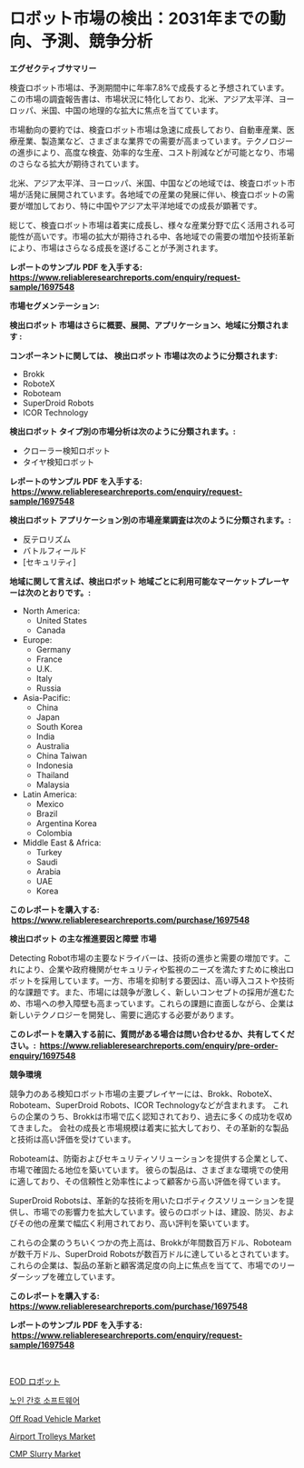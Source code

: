 <p><h1>ロボット市場の検出：2031年までの動向、予測、競争分析</h1></p><p><strong>エグゼクティブサマリー</strong></p>
<p><p>検査ロボット市場は、予測期間中に年率7.8%で成長すると予想されています。この市場の調査報告書は、市場状況に特化しており、北米、アジア太平洋、ヨーロッパ、米国、中国の地理的な拡大に焦点を当てています。</p><p>市場動向の要約では、検査ロボット市場は急速に成長しており、自動車産業、医療産業、製造業など、さまざまな業界での需要が高まっています。テクノロジーの進歩により、高度な検査、効率的な生産、コスト削減などが可能となり、市場のさらなる拡大が期待されています。</p><p>北米、アジア太平洋、ヨーロッパ、米国、中国などの地域では、検査ロボット市場が活発に展開されています。各地域での産業の発展に伴い、検査ロボットの需要が増加しており、特に中国やアジア太平洋地域での成長が顕著です。</p><p>総じて、検査ロボット市場は着実に成長し、様々な産業分野で広く活用される可能性が高いです。市場の拡大が期待される中、各地域での需要の増加や技術革新により、市場はさらなる成長を遂げることが予測されます。</p></p>
<p><strong>レポートのサンプル PDF を入手する: <a href="https://www.reliableresearchreports.com/enquiry/request-sample/1697548">https://www.reliableresearchreports.com/enquiry/request-sample/1697548</a></strong></p>
<p><strong>市場セグメンテーション:</strong></p>
<p><strong> 検出ロボット 市場はさらに概要、展開、アプリケーション、地域に分類されます :</strong></p>
<p><strong>コンポーネントに関しては、 検出ロボット 市場は次のように分類されます: &nbsp;</strong></p>
<p><ul><li>Brokk</li><li>RoboteX</li><li>Roboteam</li><li>SuperDroid Robots</li><li>ICOR Technology</li></ul></p>
<p><strong> 検出ロボット タイプ別の市場分析は次のように分類されます。:</strong></p>
<p><ul><li>クローラー検知ロボット</li><li>タイヤ検知ロボット</li></ul></p>
<p><strong>レポートのサンプル PDF を入手する: &nbsp;<a href="https://www.reliableresearchreports.com/enquiry/request-sample/1697548">https://www.reliableresearchreports.com/enquiry/request-sample/1697548</a></strong></p>
<p><strong> 検出ロボット アプリケーション別の市場産業調査は次のように分類されます。:</strong></p>
<p><ul><li>反テロリズム</li><li>バトルフィールド</li><li>[セキュリティ]</li></ul></p>
<p><strong>地域に関して言えば、検出ロボット 地域ごとに利用可能なマーケットプレーヤーは次のとおりです。:</strong></p>
<p><ul>
    <li>
        North America:
        <ul>
            <li>United States</li>
            <li>Canada</li>
        </ul>
    </li>
    <li>
        Europe:
        <ul>
            <li>Germany</li>
            <li>France</li>
            <li>U.K.</li>
            <li>Italy</li>
            <li>Russia</li>
        </ul>
    </li>
    <li>
        Asia-Pacific:
        <ul>
            <li>China</li>
            <li>Japan</li>
            <li>South Korea</li>
            <li>India</li>
            <li>Australia</li>
            <li>China Taiwan</li>
            <li>Indonesia</li>
            <li>Thailand</li>
            <li>Malaysia</li>
        </ul>
    </li>
    <li>
        Latin America:
        <ul>
            <li>Mexico</li>
            <li>Brazil</li>
            <li>Argentina Korea</li>
            <li>Colombia</li>
        </ul>
    </li>
    <li>
        Middle East & Africa:
        <ul>
            <li>Turkey</li>
            <li>Saudi</li>
            <li>Arabia</li>
            <li>UAE</li>
            <li>Korea</li>
        </ul>
    </li>
    </ul></p>
<p><strong>このレポートを購入する: &nbsp;<a href="https://www.reliableresearchreports.com/purchase/1697548">https://www.reliableresearchreports.com/purchase/1697548</a></strong></p>
<p><strong>検出ロボット の主な推進要因と障壁 市場</strong></p>
<p><p>Detecting Robot市場の主要なドライバーは、技術の進歩と需要の増加です。これにより、企業や政府機関がセキュリティや監視のニーズを満たすために検出ロボットを採用しています。一方、市場を抑制する要因は、高い導入コストや技術的な課題です。また、市場には競争が激しく、新しいコンセプトの採用が進むため、市場への参入障壁も高まっています。これらの課題に直面しながら、企業は新しいテクノロジーを開発し、需要に適応する必要があります。</p></p>
<p><strong>このレポートを購入する前に、質問がある場合は問い合わせるか、共有してください。:&nbsp; <a href="https://www.reliableresearchreports.com/enquiry/pre-order-enquiry/1697548">https://www.reliableresearchreports.com/enquiry/pre-order-enquiry/1697548</a></strong></p>
<p><strong>競争環境</strong></p>
<p><p>競争力のある検知ロボット市場の主要プレイヤーには、Brokk、RoboteX、Roboteam、SuperDroid Robots、ICOR Technologyなどが含まれます。 これらの企業のうち、Brokkは市場で広く認知されており、過去に多くの成功を収めてきました。 会社の成長と市場規模は着実に拡大しており、その革新的な製品と技術は高い評価を受けています。</p><p>Roboteamは、防衛およびセキュリティソリューションを提供する企業として、市場で確固たる地位を築いています。 彼らの製品は、さまざまな環境での使用に適しており、その信頼性と効率性によって顧客から高い評価を得ています。 </p><p>SuperDroid Robotsは、革新的な技術を用いたロボティクスソリューションを提供し、市場での影響力を拡大しています。彼らのロボットは、建設、防災、およびその他の産業で幅広く利用されており、高い評判を築いています。</p><p>これらの企業のうちいくつかの売上高は、Brokkが年間数百万ドル、Roboteamが数千万ドル、SuperDroid Robotsが数百万ドルに達しているとされています。これらの企業は、製品の革新と顧客満足度の向上に焦点を当てて、市場でのリーダーシップを確立しています。</p></p>
<p><strong>このレポートを購入する: &nbsp; <a href="https://www.reliableresearchreports.com/purchase/1697548">https://www.reliableresearchreports.com/purchase/1697548</a></strong></p>
<p><strong>レポートのサンプル PDF を入手する: &nbsp;<a href="https://www.reliableresearchreports.com/enquiry/request-sample/1697548">https://www.reliableresearchreports.com/enquiry/request-sample/1697548</a></strong><strong></strong></p>
<p>&nbsp;</p>
<p><p><a href="https://github.com/DonaldShaw1965/Market-Research-Report-List-1/blob/main/180282811379.md">EOD ロボット</a></p><p><a href="https://medium.com/@boydsmitham726/%EB%85%B8%EC%9D%B8-%EC%9A%94%EC%96%91-%EC%86%8C%ED%94%84%ED%8A%B8%EC%9B%A8%EC%96%B4-%EC%8B%9C%EC%9E%A5%EC%9D%80-%EC%8B%9C%EC%9E%A5-%EC%A0%90%EC%9C%A0%EC%9C%A8-%ED%81%AC%EA%B8%B0-%EB%B0%8F-2031%EB%85%84%EA%B9%8C%EC%A7%80-%EC%98%88%EC%83%81%EB%90%9C-%EC%98%88%EC%B8%A1%EC%97%90-%EC%B4%88%EC%A0%90%EC%9D%84-%EB%A7%9E%EC%B6%94%EA%B3%A0-%EC%9E%88%EC%8A%B5%EB%8B%88%EB%8B%A4-d3b520d776e9">노인 간호 소프트웨어</a></p><p><a href="https://issuu.com/reportprime-2/docs/off-road-vehicle-market-size-2030.pptx">Off Road Vehicle Market</a></p><p><a href="https://view.publitas.com/reportprime-1/airport-trolleys-market-size-2024-2031-global-industrial-analysis-key-geographical-regions-market-share-top-key-players-product-types-and-forecast-research-report/">Airport Trolleys Market</a></p><p><a href="https://github.com/gulaimolin/Market-Research-Report-List-3/blob/main/cmp-slurry-market.md">CMP Slurry Market</a></p></p>